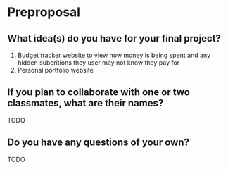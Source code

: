 # Preproposal

## What idea(s) do you have for your final project?
1. Budget tracker website  to view how money is being spent and any hidden subcritions they user may not know they pay for
2. Personal portfolio website 


## If you plan to collaborate with one or two classmates, what are their names?

TODO

## Do you have any questions of your own?

TODO
